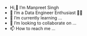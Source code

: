 - Hi,👋 I’m Manpreet Singh
- 👀 I’m a Data Engineer Enthusiast 👨‍💻
- 🌱 I’m currently learning ...
- 💞️ I’m looking to collaborate on ...
- 📫 How to reach me ...

<!---
ManpreetSinghMaspr/ManpreetSinghMaspr is a ✨ special ✨ repository because its `README.md` (this file) appears on your GitHub profile.
You can click the Preview link to take a look at your changes.
--->
